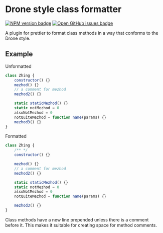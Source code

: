 # Drone style class formatter

[![NPM version badge](https://img.shields.io/npm/v/prettier-plugin-drone-class.svg)](http://npmjs.com/package/prettier-plugin-drone-class)
[![Open GitHub issues badge](https://img.shields.io/github/issues/bunnynabbit/prettier-plugin-drone-class)](https://github.com/BunnyNabbit/prettier-plugin-drone-class/issues)

A plugin for prettier to format class methods in a way that conforms to the Drone style.
## Example
Unformatted
```js
class Zhing {
	constructor() {}
	mezhod() {}
	// a comment for mezhod
	mezhod2() {}

	static staticMezhod() {}
	static notMezhod = 0
	alsoNotMezhod = 0
	notQuiteMezhod = function name(params) {}
	mezhod3() {}
}
```
Formatted
```js
class Zhing {
	/** */
	constructor() {}

	mezhod() {}
	// a comment for mezhod
	mezhod2() {}

	static staticMezhod() {}
	static notMezhod = 0
	alsoNotMezhod = 0
	notQuiteMezhod = function name(params) {}

	mezhod3() {}
}
```
Class methods have a new line prepended unless there is a comment before it. This makes it suitable for creating space for method comments.
